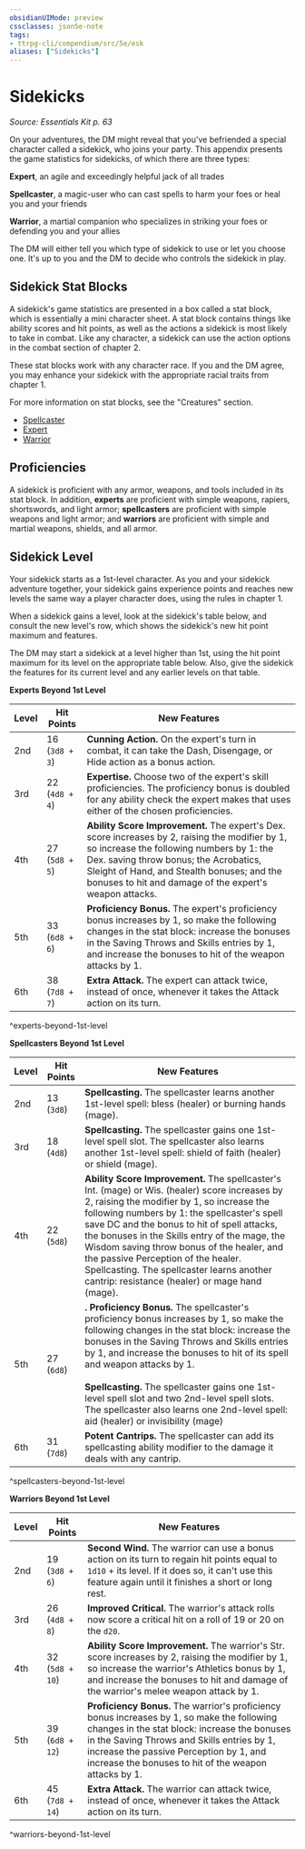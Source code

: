 ```yaml
---
obsidianUIMode: preview
cssclasses: json5e-note
tags:
- ttrpg-cli/compendium/src/5e/esk
aliases: ["Sidekicks"]
---
```

# Sidekicks
*Source: Essentials Kit p. 63* 

On your adventures, the DM might reveal that you've befriended a special character called a sidekick, who joins your party. This appendix presents the game statistics for sidekicks, of which there are three types:

**Expert**, an agile and exceedingly helpful jack of all trades

**Spellcaster**, a magic-user who can cast spells to harm your foes or heal you and your friends

**Warrior**, a martial companion who specializes in striking your foes or defending you and your allies

The DM will either tell you which type of sidekick to use or let you choose one. It's up to you and the DM to decide who controls the sidekick in play.

## Sidekick Stat Blocks

A sidekick's game statistics are presented in a box called a stat block, which is essentially a mini character sheet. A stat block contains things like ability scores and hit points, as well as the actions a sidekick is most likely to take in combat. Like any character, a sidekick can use the action options in the combat section of chapter 2.

These stat blocks work with any character race. If you and the DM agree, you may enhance your sidekick with the appropriate racial traits from chapter 1.

For more information on stat blocks, see the "Creatures" section.

- [Spellcaster](spellcaster-esk.md)  
- [Expert](expert-esk.md)  
- [Warrior](warrior-esk.md)  

## Proficiencies

A sidekick is proficient with any armor, weapons, and tools included in its stat block. In addition, **experts** are proficient with simple weapons, rapiers, shortswords, and light armor; **spellcasters** are proficient with simple weapons and light armor; and **warriors** are proficient with simple and martial weapons, shields, and all armor.

## Sidekick Level

Your sidekick starts as a 1st-level character. As you and your sidekick adventure together, your sidekick gains experience points and reaches new levels the same way a player character does, using the rules in chapter 1.

When a sidekick gains a level, look at the sidekick's table below, and consult the new level's row, which shows the sidekick's new hit point maximum and features.

The DM may start a sidekick at a level higher than 1st, using the hit point maximum for its level on the appropriate table below. Also, give the sidekick the features for its current level and any earlier levels on that table.

**Experts Beyond 1st Level**

| Level | Hit Points | New Features |
|-------|------------|--------------|
| 2nd | 16 (`3d8 + 3`) | **Cunning Action.** On the expert's turn in combat, it can take the Dash, Disengage, or Hide action as a bonus action. |
| 3rd | 22 (`4d8 + 4`) | **Expertise.** Choose two of the expert's skill proficiencies. The proficiency bonus is doubled for any ability check the expert makes that uses either of the chosen proficiencies. |
| 4th | 27 (`5d8 + 5`) | **Ability Score Improvement.** The expert's Dex. score increases by 2, raising the modifier by 1, so increase the following numbers by 1: the Dex. saving throw bonus; the Acrobatics, Sleight of Hand, and Stealth bonuses; and the bonuses to hit and damage of the expert's weapon attacks. |
| 5th | 33 (`6d8 + 6`) | **Proficiency Bonus.** The expert's proficiency bonus increases by 1, so make the following changes in the stat block: increase the bonuses in the Saving Throws and Skills entries by 1, and increase the bonuses to hit of the weapon attacks by 1. |
| 6th | 38 (`7d8 + 7`) | **Extra Attack.** The expert can attack twice, instead of once, whenever it takes the Attack action on its turn. |
^experts-beyond-1st-level

**Spellcasters Beyond 1st Level**

| Level | Hit Points | New Features |
|-------|------------|--------------|
| 2nd | 13 (`3d8`) | **Spellcasting.** The spellcaster learns another 1st-level spell: bless (healer) or burning hands (mage). |
| 3rd | 18 (`4d8`) | **Spellcasting.** The spellcaster gains one 1st-level spell slot. The spellcaster also learns another 1st-level spell: shield of faith (healer) or shield (mage). |
| 4th | 22 (`5d8`) | **Ability Score Improvement.** The spellcaster's Int. (mage) or Wis. (healer) score increases by 2, raising the modifier by 1, so increase the following numbers by 1: the spellcaster's spell save DC and the bonus to hit of spell attacks, the bonuses in the Skills entry of the mage, the Wisdom saving throw bonus of the healer, and the passive Perception of the healer. Spellcasting. The spellcaster learns another cantrip: resistance (healer) or mage hand (mage). |
| 5th | 27 (`6d8`) | **.** **Proficiency Bonus.** The spellcaster's proficiency bonus increases by 1, so make the following changes in the stat block: increase the bonuses in the Saving Throws and Skills entries by 1, and increase the bonuses to hit of its spell and weapon attacks by 1.<br /><br />**Spellcasting.** The spellcaster gains one 1st-level spell slot and two 2nd-level spell slots. The spellcaster also learns one 2nd-level spell: aid (healer) or invisibility (mage) |
| 6th | 31 (`7d8`) | **Potent Cantrips.** The spellcaster can add its spellcasting ability modifier to the damage it deals with any cantrip. |
^spellcasters-beyond-1st-level

**Warriors Beyond 1st Level**

| Level | Hit Points | New Features |
|-------|------------|--------------|
| 2nd | 19 (`3d8 + 6`) | **Second Wind.** The warrior can use a bonus action on its turn to regain hit points equal to `1d10` + its level. If it does so, it can't use this feature again until it finishes a short or long rest. |
| 3rd | 26 (`4d8 + 8`) | **Improved Critical.** The warrior's attack rolls now score a critical hit on a roll of 19 or 20 on the `d20`. |
| 4th | 32 (`5d8 + 10`) | **Ability Score Improvement.** The warrior's Str. score increases by 2, raising the modifier by 1, so increase the warrior's Athletics bonus by 1, and increase the bonuses to hit and damage of the warrior's melee weapon attack by 1. |
| 5th | 39 (`6d8 + 12`) | **Proficiency Bonus.** The warrior's proficiency bonus increases by 1, so make the following changes in the stat block: increase the bonuses in the Saving Throws and Skills entries by 1, increase the passive Perception by 1, and increase the bonuses to hit of the weapon attacks by 1. |
| 6th | 45 (`7d8 + 14`) | **Extra Attack.** The warrior can attack twice, instead of once, whenever it takes the Attack action on its turn. |
^warriors-beyond-1st-level